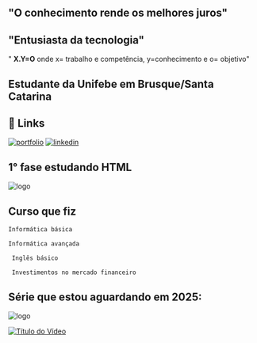 ## "O conhecimento rende os melhores juros" 
## "Entusiasta da tecnologia"
" **X.Y=O**     onde x= trabalho e competência, y=conhecimento e o= objetivo" 
## Estudante da Unifebe em Brusque/Santa Catarina
## 🔗 Links
[![portfolio](https://img.shields.io/badge/my_portfolio-000?style=for-the-badge&logo=ko-fi&logoColor=white)](https://github.com/FelipeIBernardino)
[![linkedin](https://img.shields.io/badge/linkedin-0A66C2?style=for-the-badge&logo=linkedin&logoColor=white)](https://www.linkedin.com/in/felipe-isaias-bernardino-6860bb1b4/)


## 1° fase estudando HTML

![logo](https://kinsta.com/wp-content/uploads/2021/11/Untitled-54.png)


## Curso que fiz



```bash
Informática básica
```



```bash
Informática avançada
```



```bash
 Inglês básico
```


```bash
 Investimentos no mercado financeiro
```

## Série que estou aguardando em 2025:

![logo](https://media.giphy.com/media/12xSRvZYyaVk2s/giphy.gif?cid=790b76116dhwqibdfxmsc9mbyh5jjuro1mbyx6dw6s9isruv&ep=v1_gifs_search&rid=giphy.gif&ct=g)

[![Título do Vídeo](https://img.youtube.com/vi/SEU_VIDEO_ID/0.jpg)](https://www.youtube.com/watch?v=wrXwPmg4AnM)

<!--
**FelipeIBernardino/FelipeIBernardino** is a ✨ _special_ ✨ repository because its `README.md` (this file) appears on your GitHub profile.

Here are some ideas to get you started:

- 🔭 I’m currently working on ...
- 🌱 I’m currently learning ...
- 👯 I’m looking to collaborate on ...
- 🤔 I’m looking for help with ...
- 💬 Ask me about ...
- 📫 How to reach me: ...
- 😄 Pronouns: ...
- ⚡ Fun fact: ...
-->
